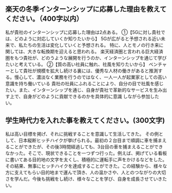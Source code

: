 ## 楽天の冬季インターンシップに応募した理由を教えてください。（400字以内）
私が貴社のインターンシップに応募した理由は2点ある。
①【5Gに対し貴社では、どのように対応していくか知りたいから】
5Gが広がると予想される近い未来で、私たちの生活は変化していくと予想される。
特に、人とモノの行き来に関しては、大きな転換期を迎えると思われる。
楽天経済圏と言われる巨大経済圏をもつ貴社が、どのうような展開を行うのか、インターンシップを通じて学びたいと考えている。
②【質の高い社員に触れ、社風を知りたいから】
ベンチャーとして貴社が規模を拡大し続ける裏には、優秀な人材の働きがあると推測する。慢心して、濃淡なく業務を行うのではなく、一人一人が起業家としての高い意識を持ち働いている
貴社の社員にふれることにより、自分の目で社風を感じたい。また、インターンシップを通じ、自身が貴社で革新的なサービスを生み出す上で、自身がどのように貢献できるのかを具体的に意識
しながら参加したい。
## 学生時代力を入れた事を教えてください。(300文字)
私は高い目標を掲げ、それに挑戦することを意識して生活してきた。
その例として、日本縦断ヒッチハイクが挙げられる。最初の２台目まで順調に車を捕まえることができたが、その後3時間経過しても、3台目の車を捕まえることができなかった。そこで、現状できることを一つずつ行った。例えば、掲げている看板に書いてある目的地の文字を太くし、積極的に運転手に声をかけるなどをした。その結果、無事にヒッチハイクを達成することができた。この経験から、様々な方に支えてもらい目的地まで運んで頂き、人の温かさや、人とのつながりの大切さを学んだ。今後も挑戦をし続け、様々なことを学び、自身を成長させていきたい。
